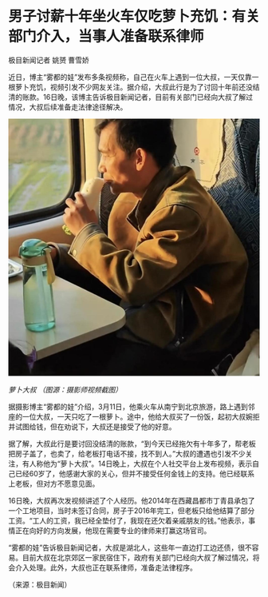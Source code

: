 # 男子讨薪十年坐火车仅吃萝卜充饥：有关部门介入，当事人准备联系律师

极目新闻记者 姚赟 曹雪娇

近日，博主“雾都的娃”发布多条视频称，自己在火车上遇到一位大叔，一天仅靠一根萝卜充饥，视频引发不少网友关注。据介绍，大叔此行是为了讨回十年前还没结清的账款。16日晚，该博主告诉极目新闻记者，目前有关部门已经向大叔了解过情况，大叔后续准备走法律途径解决。

![8e4435061fab1c08e36b027475efecbc.jpg](https://raw.githubusercontent.com/qqhsx/qqnews_image/main/2024/03/17/男子讨薪十年坐火车仅吃萝卜充饥：有关部门介入，当事人准备联系律师/8e4435061fab1c08e36b027475efecbc.jpg)

 _萝卜大叔 （图源：摄影师视频截图）_

据摄影博主“雾都的娃”介绍，3月11日，他乘火车从南宁到北京旅游，路上遇到邻座的一位大叔，一天只吃了一根萝卜。途中，他给大叔买了一份饭，起初大叔婉拒并试图给钱，但在劝说下，大叔还是接受了他的好意。

据了解，大叔此行是要讨回没结清的账款，“到今天已经拖欠有十年多了，帮老板把房子盖了，也卖了，给老板打电话不接，找不到人。”大叔的遭遇也引发不少关注，有人称他为“萝卜大叔”。14日晚上，大叔在个人社交平台上发布视频，表示自己已经60岁了，他感谢大家的关心，但并不接受任何金钱上的支持。他已经联系上老板，但对方不愿意见面。

16日晚，大叔再次发视频讲述了个人经历。他2014年在西藏昌都市丁青县承包了一个工地项目，当时未签订合同，房子于2016年完工，但老板只给他结算了部分工资。“工人的工资，我已经全垫付了，我现在还欠着亲戚朋友的钱。”他表示，事情正在向好的方向发展，他现在需要专业的律师来打赢这场官司。

“雾都的娃”告诉极目新闻记者，大叔是湖北人，这些年一直边打工边还债，很不容易。目前大叔在北京郊区一家民宿住下，政府有关部门已经向大叔了解过情况，将会介入处理。此外，大叔也正在联系律师，准备走法律程序。

（来源：极目新闻）


